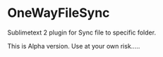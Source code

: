OneWayFileSync
==============

Sublimetext 2 plugin for Sync file to specific folder.

This is Alpha version. Use at your own risk.....
